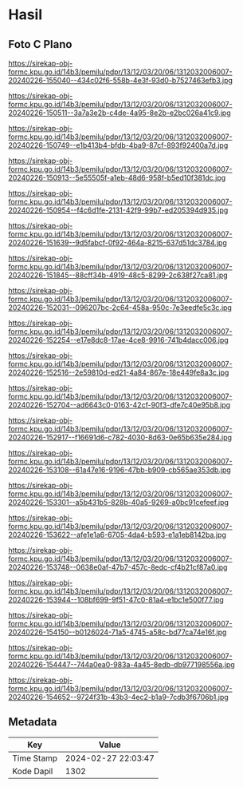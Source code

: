 # Hasil

## Foto C Plano

https://sirekap-obj-formc.kpu.go.id/14b3/pemilu/pdpr/13/12/03/20/06/1312032006007-20240226-155040--434c02f6-558b-4e3f-93d0-b7527463efb3.jpg

https://sirekap-obj-formc.kpu.go.id/14b3/pemilu/pdpr/13/12/03/20/06/1312032006007-20240226-150511--3a7a3e2b-c4de-4a95-8e2b-e2bc026a41c9.jpg

https://sirekap-obj-formc.kpu.go.id/14b3/pemilu/pdpr/13/12/03/20/06/1312032006007-20240226-150749--e1b413b4-bfdb-4ba9-87cf-893f92400a7d.jpg

https://sirekap-obj-formc.kpu.go.id/14b3/pemilu/pdpr/13/12/03/20/06/1312032006007-20240226-150913--5e55505f-a1eb-48d6-958f-b5ed10f381dc.jpg

https://sirekap-obj-formc.kpu.go.id/14b3/pemilu/pdpr/13/12/03/20/06/1312032006007-20240226-150954--f4c6d1fe-2131-42f9-99b7-ed205394d935.jpg

https://sirekap-obj-formc.kpu.go.id/14b3/pemilu/pdpr/13/12/03/20/06/1312032006007-20240226-151639--9d5fabcf-0f92-464a-8215-637d51dc3784.jpg

https://sirekap-obj-formc.kpu.go.id/14b3/pemilu/pdpr/13/12/03/20/06/1312032006007-20240226-151845--88cff34b-4919-48c5-8299-2c638f27ca81.jpg

https://sirekap-obj-formc.kpu.go.id/14b3/pemilu/pdpr/13/12/03/20/06/1312032006007-20240226-152031--096207bc-2c64-458a-950c-7e3eedfe5c3c.jpg

https://sirekap-obj-formc.kpu.go.id/14b3/pemilu/pdpr/13/12/03/20/06/1312032006007-20240226-152254--e17e8dc8-17ae-4ce8-9916-741b4dacc006.jpg

https://sirekap-obj-formc.kpu.go.id/14b3/pemilu/pdpr/13/12/03/20/06/1312032006007-20240226-152516--2e59810d-ed21-4a84-867e-18e449fe8a3c.jpg

https://sirekap-obj-formc.kpu.go.id/14b3/pemilu/pdpr/13/12/03/20/06/1312032006007-20240226-152704--ad6643c0-0163-42cf-90f3-dfe7c40e95b8.jpg

https://sirekap-obj-formc.kpu.go.id/14b3/pemilu/pdpr/13/12/03/20/06/1312032006007-20240226-152917--f16691d6-c782-4030-8d63-0e65b635e284.jpg

https://sirekap-obj-formc.kpu.go.id/14b3/pemilu/pdpr/13/12/03/20/06/1312032006007-20240226-153108--61a47e16-9196-47bb-b909-cb565ae353db.jpg

https://sirekap-obj-formc.kpu.go.id/14b3/pemilu/pdpr/13/12/03/20/06/1312032006007-20240226-153301--a5b431b5-828b-40a5-9269-a0bc91cefeef.jpg

https://sirekap-obj-formc.kpu.go.id/14b3/pemilu/pdpr/13/12/03/20/06/1312032006007-20240226-153622--afe1e1a6-6705-4da4-b593-e1a1eb8142ba.jpg

https://sirekap-obj-formc.kpu.go.id/14b3/pemilu/pdpr/13/12/03/20/06/1312032006007-20240226-153748--0638e0af-47b7-457c-8edc-cf4b21cf87a0.jpg

https://sirekap-obj-formc.kpu.go.id/14b3/pemilu/pdpr/13/12/03/20/06/1312032006007-20240226-153944--108bf699-9f51-47c0-81a4-e1bc1e500f77.jpg

https://sirekap-obj-formc.kpu.go.id/14b3/pemilu/pdpr/13/12/03/20/06/1312032006007-20240226-154150--b0126024-71a5-4745-a58c-bd77ca74e16f.jpg

https://sirekap-obj-formc.kpu.go.id/14b3/pemilu/pdpr/13/12/03/20/06/1312032006007-20240226-154447--744a0ea0-983a-4a45-8edb-db977198556a.jpg

https://sirekap-obj-formc.kpu.go.id/14b3/pemilu/pdpr/13/12/03/20/06/1312032006007-20240226-154652--9724f31b-43b3-4ec2-b1a9-7cdb3f6706b1.jpg


## Metadata

| Key        | Value               |
| ---------- | ------------------- |
| Time Stamp | 2024-02-27 22:03:47 |
| Kode Dapil | 1302                |



